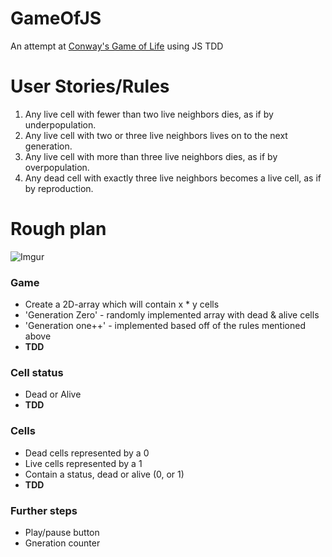 # GameOfJS

An attempt at [Conway's Game of Life](https://en.wikipedia.org/wiki/Conway%27s_Game_of_Life) using JS TDD

# User Stories/Rules

1. Any live cell with fewer than two live neighbors dies, as if by underpopulation.
2. Any live cell with two or three live neighbors lives on to the next generation.
3. Any live cell with more than three live neighbors dies, as if by overpopulation.
4. Any dead cell with exactly three live neighbors becomes a live cell, as if by reproduction.

# Rough plan

![Imgur](https://i.imgur.com/TZwc01v.jpg)

### Game
* Create a 2D-array which will contain x * y cells
* 'Generation Zero' - randomly implemented array with dead & alive cells
* 'Generation one++' - implemented based off of the rules mentioned above
* **TDD**

### Cell status
* Dead or Alive
* **TDD**

### Cells
* Dead cells represented by a 0
* Live cells represented by a 1
* Contain a status, dead or alive (0, or 1)
* **TDD**

### Further steps
* Play/pause button
* Gneration counter
